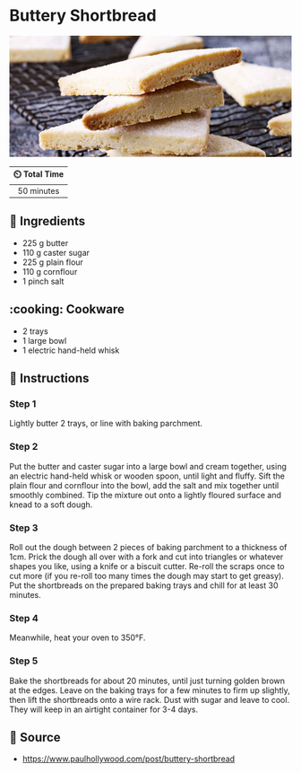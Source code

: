 # Buttery Shortbread

![Buttery Shortbread](../assets/images/buttery-shortbread.jpg)

| :timer_clock: Total Time |
|:-----------------------: |
| 50 minutes |

## :salt: Ingredients

- 225 g butter
- 110 g caster sugar
- 225 g plain flour
- 110 g cornflour
- 1 pinch salt

## :cooking: Cookware

- 2 trays
- 1 large bowl
- 1 electric hand-held whisk

## :pencil: Instructions

### Step 1

Lightly butter 2 trays, or line with baking parchment.

### Step 2

Put the butter and caster sugar into a large bowl and cream together, using an electric hand-held whisk or wooden spoon,
until light and fluffy. Sift the plain flour and cornflour into the bowl, add the salt and mix together until smoothly
combined. Tip the mixture out onto a lightly floured surface and knead to a soft dough.

### Step 3

Roll out the dough between 2 pieces of baking parchment to a thickness of 1cm. Prick the dough all over with a fork and
cut into triangles or whatever shapes you like, using a knife or a biscuit cutter. Re-roll the scraps once to cut more
(if you re-roll too many times the dough may start to get greasy). Put the shortbreads on the prepared baking trays and
chill for at least 30 minutes.

### Step 4

Meanwhile, heat your oven to 350°F.

### Step 5

Bake the shortbreads for about 20 minutes, until just turning golden brown at the edges. Leave on the baking trays for a
few minutes to firm up slightly, then lift the shortbreads onto a wire rack. Dust with sugar and leave to cool. They
will keep in an airtight container for 3-4 days.

## :link: Source

- <https://www.paulhollywood.com/post/buttery-shortbread>
